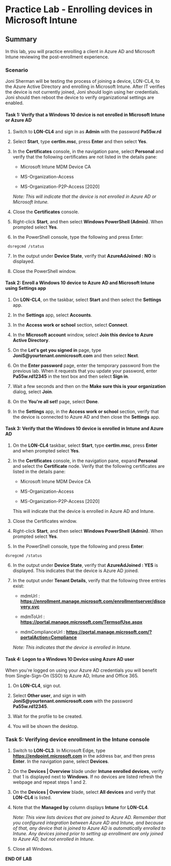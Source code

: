 # Practice Lab - Enrolling devices in Microsoft Intune

## Summary

In this lab, you will practice enrolling a client in Azure AD and Microsoft Intune reviewing the post-enrollment experience.

### Scenario

Joni Sherman will be testing the process of joining a device, LON-CL4, to the Azure Active Directory and enrolling in Microsoft Intune. After IT verifies the device is not currently joined, Joni should login using her credentials. 
Joni should then reboot the device to verify organizational settings are enabled. 

#### Task 1: Verify that a Windows 10 device is not enrolled in Microsoft Intune or Azure AD

1.  Switch to **LON-CL4** and sign in as **Admin** with the password
    **Pa55w.rd**

2.  Select **Start**, type **certlm.msc**, press **Enter** and then select **Yes**.

3.  In the **Certificates** console, in the navigation pane, select **Personal**
    and verify that the following certificates are not listed in the details
    pane:

    -   Microsoft Intune MDM Device CA

    -   MS-Organization-Access

    -   MS-Organization-P2P-Access \[2020\]

    _Note: This will indicate that the device is not enrolled in Azure AD or Microsoft Intune._

4.  Close the **Certificates** console.

5.  Right-click **Start**, and then select **Windows PowerShell (Admin)**. When
    prompted select **Yes**.

6.  In the PowerShell console, type the following and press Enter:
```
 dsregcmd /status

```
7.  In the output under **Device State**, verify that **AzureAdJoined : NO** is
    displayed.

8.  Close the PowerShell window.

#### Task 2: Enroll a Windows 10 device to Azure AD and Microsoft Intune using Settings app

1.  On **LON-CL4**, on the taskbar, select **Start** and then select the
    **Settings** app.

2.  In the **Settings** app, select **Accounts**.

3.  In the **Access work or school** section, select **Connect**.

4.  In the **Microsoft account** window, select **Join this device to Azure Active Directory**.

5.  On the **Let's get you signed in** page, type **JoniS\@yourtenant.onmicrosoft.com** and then select
    **Next**.

6.  On the **Enter password** page, enter the temporary password from the
    previous lab. When it requests that you update your password, enter
    **Pa55w.rd12345** in the text box and then select **Sign in**.

7.  Wait a few seconds and then on the **Make sure this is your organization** dialog, select **Join**.

8.  On the **You're all set!** page, select **Done**.

9.  In the **Settings** app, in the **Access work or school** section, verify
    that the device is connected to Azure AD and then close the **Settings**
    app.

#### Task 3: Verify that the Windows 10 device is enrolled in Intune and Azure AD

1.  On the **LON-CL4** taskbar, select **Start**, type **certlm.msc**, press
    **Enter** and when prompted select **Yes**.

2.  In the **Certificates** console, in the navigation pane, expand **Personal**
    and select the **Certificate** node. Verify that the following certificates
    are listed in the details pane:

    -   Microsoft Intune MDM Device CA

    -   MS-Organization-Access

    -   MS-Organization-P2P-Access \[2020\]

    This will indicate that the device is enrolled in Azure AD and Intune.

3.  Close the Certificates window.

4.  Right-click **Start**, and then select **Windows PowerShell (Admin)**. When
    prompted select **Yes**.

5.  In the PowerShell console, type the following and press **Enter**: 
```
dsregcmd /status

```

6.  In the output under **Device State**, verify that **AzureAdJoined : YES** is
    displayed. This indicates that the device is Azure AD joined.

7.  In the output under **Tenant Details**, verify that the following three entries
    exist:

    -   mdmUrl :
    **https://enrollment.manage.microsoft.com/enrollmentserver/discovery.svc**

    -   mdmToUrl : **https://portal.manage.microsoft.com/TermsofUse.aspx**

    -   mdmComplianceUrl : **https://portal.manage.microsoft.com/?portalAction=Compliance**

    _Note: This indicates that the device is enrolled in Intune._

#### Task 4: Logon to a Windows 10 Device using Azure AD user

When you're logged on using your Azure AD credentials you will benefit from
Single-Sign-On (SSO) to Azure AD, Intune and Office 365.

1.  On **LON-CL4**, sign out.

2.  Select **Other user**, and sign in with **JoniS\@yourtenant.onmicrosoft.com** with the password **Pa55w.rd12345**.

3.  Wait for the profile to be created.

4.  You will be shown the desktop.

### Task 5: Verifying device enrollment in the Intune console

1.  Switch to **LON-CL3**. In Microsoft Edge, type **https://endpoint.microsoft.com** in the 
    address bar, and then press **Enter**. In the navigation pane, select **Devices**.

2.  On the **Devices | Overview** blade under **Intune enrolled devices**, verify that 1 is
    displayed next to **Windows**. If no devices are listed refresh the webpage
    and repeat steps 1 and 2.

3.  On the **Devices | Overview** blade, select **All devices** and verify that **LON-CL4**
    is listed.

4.  Note that the **Managed by** column displays **Intune** for **LON-CL4**.  
    
    _Note: This view lists devices that are joined to Azure AD. Remember that you
    configured integration between Azure AD and Intune, and because of that, any
    device that is joined to Azure AD is automatically enrolled to Intune. Any devices
    joined prior to setting up enrollment are only joined to Azure AD, but not enrolled
    in Intune._

5.  Close all Windows.

**END OF LAB**
